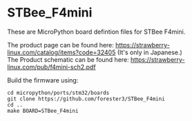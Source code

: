 # STBee_F4mini
These are MicroPython board defintion files for STBee F4mini.

The product page can be found here: https://strawberry-linux.com/catalog/items?code=32405 (It's only in Japanese.)  
The Product schematic can be found here: https://strawberry-linux.com/pub/f4mini-sch2.pdf

Build the firmware using:
~~~
cd micropython/ports/stm32/boards
git clone https://github.com/forester3/STBee_F4mini
cd ..
make BOARD=STBee_F4mini
~~~
